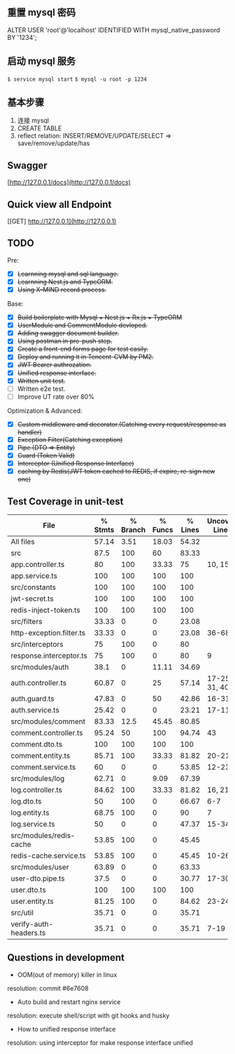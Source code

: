 ## 重置 mysql 密码
ALTER USER 'root'@'localhost' IDENTIFIED WITH mysql_native_password BY '1234'; 

## 启动 mysql 服务

`$ service mysql start` 
`$ mysql -u root -p 1234` 

## 基本步骤

1. 连接 mysql
2. CREATE TABLE
3. reflect relation: INSERT/REMOVE/UPDATE/SELECT => save/remove/update/has 

## Swagger

[http://127.0.0.1/docs](http://127.0.0.1/docs)

## Quick view all Endpoint

[[GET] http://127.0.0.1](http://127.0.0.1)

## TODO

Pre:

* [x] ~~Learnning mysql and sql language.~~
* [x] ~~Learnning Nest.js and TypeORM.~~
* [x] ~~Using X-MIND record process.~~

Base:

* [x] ~~Build boilerplate with Mysql + Nest.js + Rx.js + TypeORM~~ 
* [x] ~~UserModule and CommentModule devloped.~~
* [x] ~~Adding swagger document builder.~~
* [x] ~~Using postman in pre-push step.~~
* [x] ~~Create a front-end forms page for test easily.~~
* [x] ~~Deploy and running it in Tencent-CVM by PM2.~~
* [x] ~~JWT Bearer authrozation.~~
* [x] ~~Unified response interface.~~
* [x] ~~Written unit test.~~
* [ ] Written e2e test.
* [ ] Improve UT rate over 80% 

Optimization & Advanced:

* [x] ~~Custom middleware and decorator.(Catching every request/response as handler)~~ 
* [x] ~~Exception Filter(Catching exception)~~
* [x] ~~Pipe (DTO => Entity)~~
* [x] ~~Guard (Token Valid)~~
* [x] ~~Interceptor (Unified Response Interface)~~
* [x] ~~caching by Redis(JWT token cached to REDIS, if expire, re-sign new one)~~

## Test Coverage in unit-test

| File                        | % Stmts   | % Branch   | % Funcs   | % Lines   | Uncovered Line #s   |
|-----------------------------|-----------|------------|-----------|-----------|---------------------|
| All files                   | 57.14     | 3.51       | 18.03     | 54.32     |                     |
| src                         | 87.5      | 100        | 60        | 83.33     |                     |
| app.controller.ts           | 80        | 100        | 33.33     | 75        | 10, 15              |
| app.service.ts              | 100       | 100        | 100       | 100       |                     |
| src/constants               | 100       | 100        | 100       | 100       |                     |
| jwt-secret.ts               | 100       | 100        | 100       | 100       |                     |
| redis-inject-token.ts       | 100       | 100        | 100       | 100       |                     |
| src/filters                 | 33.33     | 0          | 0         | 23.08     |                     |
| http-exception.filter.ts    | 33.33     | 0          | 0         | 23.08     | 36-68               |
| src/interceptors            | 75        | 100        | 0         | 80        |                     |
| response.interceptor.ts     | 75        | 100        | 0         | 80        | 9                   |
| src/modules/auth            | 38.1      | 0          | 11.11     | 34.69     |                     |
| auth.controller.ts          | 60.87     | 0          | 25        | 57.14     | 17-25, 31, 40-41    |
| auth.guard.ts               | 47.83     | 0          | 50        | 42.86     | 16-31               |
| auth.service.ts             | 25.42     | 0          | 0         | 23.21     | 17-117              |
| src/modules/comment         | 83.33     | 12.5       | 45.45     | 80.85     |                     |
| comment.controller.ts       | 95.24     | 50         | 100       | 94.74     | 43                  |
| comment.dto.ts              | 100       | 100        | 100       | 100       |                     |
| comment.entity.ts           | 85.71     | 100        | 33.33     | 81.82     | 20-21               |
| comment.service.ts          | 60        | 0          | 0         | 53.85     | 12-23               |
| src/modules/log             | 62.71     | 0          | 9.09      | 67.39     |                     |
| log.controller.ts           | 84.62     | 100        | 33.33     | 81.82     | 16, 21              |
| log.dto.ts                  | 50        | 100        | 0         | 66.67     | 6-7                 |
| log.entity.ts               | 68.75     | 100        | 0         | 90        | 7                   |
| log.service.ts              | 50        | 0          | 0         | 47.37     | 15-34               |
| src/modules/redis-cache     | 53.85     | 100        | 0         | 45.45     |                     |
| redis-cache.service.ts      | 53.85     | 100        | 0         | 45.45     | 10-26               |
| src/modules/user            | 63.89     | 0          | 0         | 63.33     |                     |
| user-dto.pipe.ts            | 37.5      | 0          | 0         | 30.77     | 17-30               |
| user.dto.ts                 | 100       | 100        | 100       | 100       |                     |
| user.entity.ts              | 81.25     | 100        | 0         | 84.62     | 23-24               |
| src/util                    | 35.71     | 0          | 0         | 35.71     |                     |
| verify-auth-headers.ts      | 35.71     | 0          | 0         | 35.71     | 7-19                |

## Questions in development

* OOM(out of memory) killer in linux 

resolution: commit #6e7608

* Auto build and restart nginx service

resolution: execute shell/script with git hooks and husky 

* How to unified response interface

resolution: using interceptor for make response interface unified
